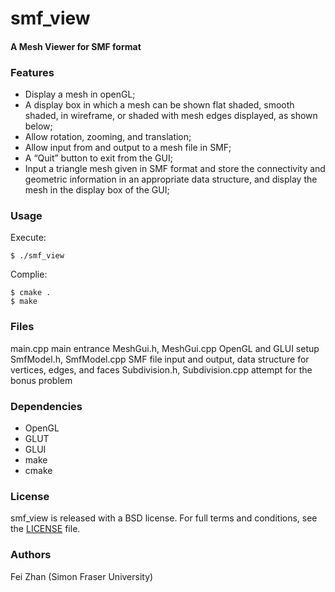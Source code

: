 smf_view
========

#### A Mesh Viewer for SMF format

### Features

- Display a mesh in openGL;
- A display box in which a mesh can be shown flat shaded, smooth shaded, in wireframe, or shaded with mesh edges displayed, as shown below;
- Allow rotation, zooming, and translation;
- Allow input from and output to a mesh file in SMF;
- A “Quit” button to exit from the GUI;
- Input a triangle mesh given in SMF format and store the connectivity and geometric information in an appropriate data structure, and display the mesh in the display box of the GUI;

### Usage

Execute:
```
$ ./smf_view
```
Complie:
```
$ cmake .
$ make
```

### Files

main.cpp						main entrance
MeshGui.h, MeshGui.cpp			OpenGL and GLUI setup
SmfModel.h, SmfModel.cpp		SMF file input and output, data structure for vertices, edges, and faces
Subdivision.h, Subdivision.cpp	attempt for the bonus problem

### Dependencies

- OpenGL
- GLUT
- GLUI
- make
- cmake

### License

smf_view is released with a BSD license. For full terms and conditions, see the [LICENSE](LICENSE) file.

### Authors

Fei Zhan (Simon Fraser University)
